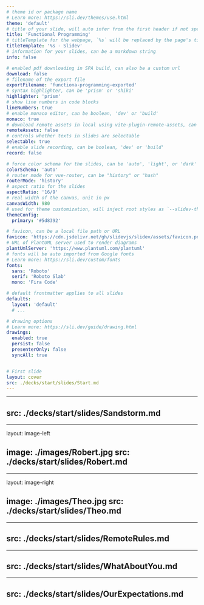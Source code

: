 ```yaml
---
# theme id or package name
# Learn more: https://sli.dev/themes/use.html
theme: 'default'
# title of your slide, will auto infer from the first header if not specified
title: 'Functional Programming'
# titleTemplate for the webpage, `%s` will be replaced by the page's title
titleTemplate: '%s - Slidev'
# information for your slides, can be a markdown string
info: false

# enabled pdf downloading in SPA build, can also be a custom url
download: false
# filename of the export file
exportFilename: 'functiona-programming-exported'
# syntax highlighter, can be 'prism' or 'shiki'
highlighter: 'prism'
# show line numbers in code blocks
lineNumbers: true
# enable monaco editor, can be boolean, 'dev' or 'build'
monaco: true
# download remote assets in local using vite-plugin-remote-assets, can be boolean, 'dev' or 'build'
remoteAssets: false
# controls whether texts in slides are selectable
selectable: true
# enable slide recording, can be boolean, 'dev' or 'build'
record: false

# force color schema for the slides, can be 'auto', 'light', or 'dark'
colorSchema: 'auto'
# router mode for vue-router, can be "history" or "hash"
routerMode: 'history'
# aspect ratio for the slides
aspectRatio: '16/9'
# real width of the canvas, unit in px
canvasWidth: 980
# used for theme customization, will inject root styles as `--slidev-theme-x` for attribute `x`
themeConfig:
  primary: '#5d8392'

# favicon, can be a local file path or URL
favicon: 'https://cdn.jsdelivr.net/gh/slidevjs/slidev/assets/favicon.png'
# URL of PlantUML server used to render diagrams
plantUmlServer: 'https://www.plantuml.com/plantuml'
# fonts will be auto imported from Google fonts
# Learn more: https://sli.dev/custom/fonts
fonts:
  sans: 'Roboto'
  serif: 'Roboto Slab'
  mono: 'Fira Code'

# default frontmatter applies to all slides
defaults:
  layout: 'default'
  # ...

# drawing options
# Learn more: https://sli.dev/guide/drawing.html
drawings:
  enabled: true
  persist: false
  presenterOnly: false
  syncAll: true


# First slide
layout: cover
src: ./decks/start/slides/Start.md
---
```


---
src: ./decks/start/slides/Sandstorm.md
---

---
layout: image-left

image: ./images/Robert.jpg
src: ./decks/start/slides/Robert.md
---

---
layout: image-right

image: ./images/Theo.jpg
src: ./decks/start/slides/Theo.md
---

---
src: ./decks/start/slides/RemoteRules.md
---

---
src: ./decks/start/slides/WhatAboutYou.md
---

---
src: ./decks/start/slides/OurExpectations.md
---
